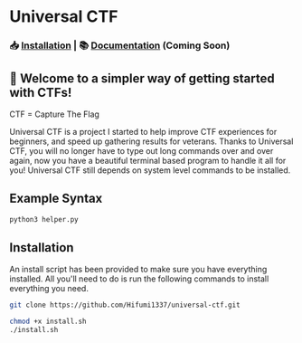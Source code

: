 # Universal CTF

### 📥 <a href="#installation">Installation</a> | 📚 <a href="#installation">Documentation</a> (Coming Soon)

## 🚩 Welcome to a simpler way of getting started with CTFs!

CTF = Capture The Flag

Universal CTF is a project I started to help improve CTF experiences for beginners, and speed up gathering results for veterans. Thanks to Universal CTF, you will no longer have to type out long commands over and over again, now you have a beautiful terminal based program to handle it all for you! Universal CTF still depends on system level commands to be installed.

## Example Syntax
```bash
python3 helper.py
```

## Installation
An install script has been provided to make sure you have everything installed. All you'll need to do is run the following commands to install everything you need.

```bash
git clone https://github.com/Hifumi1337/universal-ctf.git
```

```bash
chmod +x install.sh
./install.sh
```
